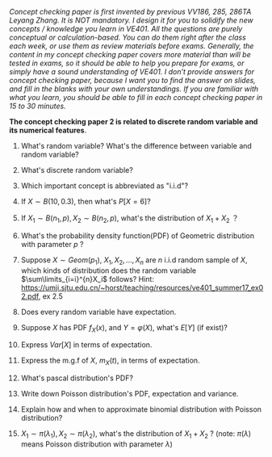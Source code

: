 *Concept checking paper is first invented by previous VV186, 285, 286TA Leyang Zhang.  It is NOT mandatory. I design it for you to solidify the new concepts / knowledge you learn in VE401. All the questions are purely conceptual or calculation-based. You can do them right after the class each week, or use them as review materials before exams. Generally, the content in my concept checking paper covers more material than will be tested in exams, so it should be able to help you prepare for exams, or simply have a sound understanding of VE401. I don’t provide answers for concept checking paper, because I want you to find the answer on slides, and fill in the blanks with your own understandings. If you are familiar with what you learn, you should be able to fill in each concept checking paper in 15 to 30 minutes.* 



**The concept checking paper 2 is related to discrete random variable and its numerical features**.

1. What's random variable? What's the difference between variable and random variable?

2. What's discrete random variable?

3. Which important concept is abbreviated as "i.i.d"? 

4. If $X\sim B(10,0.3)$, then what's $P[X=6]$?

5. If $X_1\sim B(n_1,p), X_2\sim B(n_2,p)$, what's the distribution of $X_1+X_2$ ？

6. What's the probability density function(PDF) of Geometric distribution with parameter $p$ ?

7. Suppose $X\sim Geom(p_1)$, $X_1, X_2,\dots , X_n$ are $n$ i.i.d random sample of $X$, which kinds of distribution does the random variable $\sum\limits_{i=i}^{n}X_i$ follows? Hint: https://umji.sjtu.edu.cn/~horst/teaching/resources/ve401_summer17_ex02.pdf, ex 2.5

8. Does every random variable have expectation.

9. Suppose $X$ has PDF $f_X(x)$, and $Y=\varphi(X)$, what's $E[Y]$ (if exist)?

10. Express $Var[X]$ in terms of expectation.

11. Express the m.g.f of $X$, $m_X(t)$, in terms of expectation.

12. What's pascal distribution's PDF? 

13. Write down Poisson distribution's PDF, expectation and variance.

14. Explain how and when to approximate binomial distribution with Poisson distribution?

15. $X_1\sim \pi(\lambda_1),X_2\sim \pi(\lambda_2)$, what's the distribution of $X_1+X_2$ ? (note: $\pi(\lambda)$ means Poisson distribution with parameter $\lambda$)

    

